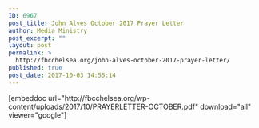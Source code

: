 ```yaml
---
ID: 6967
post_title: John Alves October 2017 Prayer Letter
author: Media Ministry
post_excerpt: ""
layout: post
permalink: >
  http://fbcchelsea.org/john-alves-october-2017-prayer-letter/
published: true
post_date: 2017-10-03 14:55:14
---
```

<p>[embeddoc url="http://fbcchelsea.org/wp-content/uploads/2017/10/PRAYERLETTER-OCTOBER.pdf" download="all" viewer="google"]</p>